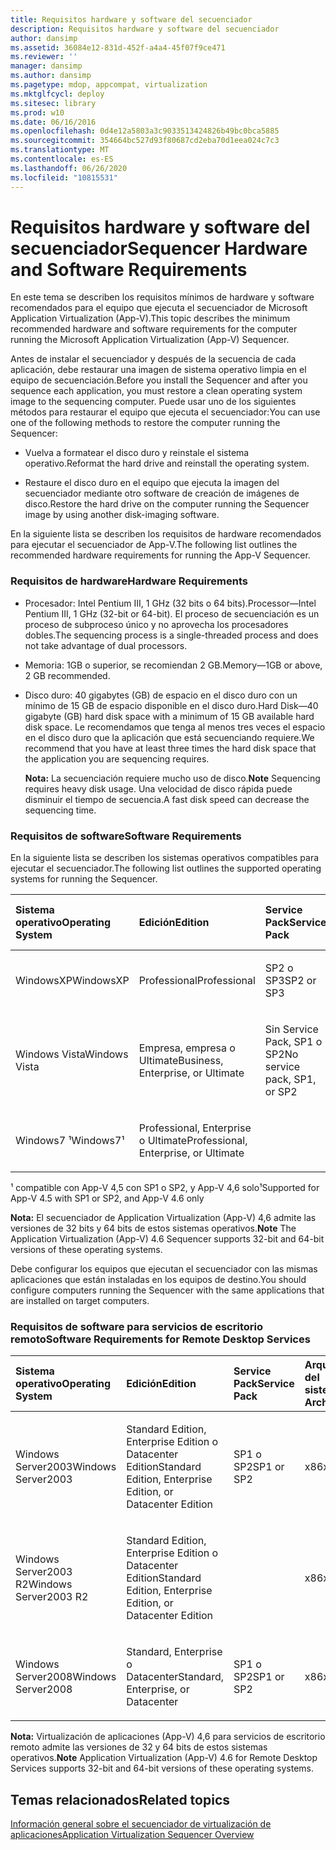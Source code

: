```yaml
---
title: Requisitos hardware y software del secuenciador
description: Requisitos hardware y software del secuenciador
author: dansimp
ms.assetid: 36084e12-831d-452f-a4a4-45f07f9ce471
ms.reviewer: ''
manager: dansimp
ms.author: dansimp
ms.pagetype: mdop, appcompat, virtualization
ms.mktglfcycl: deploy
ms.sitesec: library
ms.prod: w10
ms.date: 06/16/2016
ms.openlocfilehash: 0d4e12a5803a3c9033513424826b49bc0bca5885
ms.sourcegitcommit: 354664bc527d93f80687cd2eba70d1eea024c7c3
ms.translationtype: MT
ms.contentlocale: es-ES
ms.lasthandoff: 06/26/2020
ms.locfileid: "10815531"
---
```

# <span data-ttu-id="488c1-103">Requisitos hardware y software del secuenciador</span><span class="sxs-lookup"><span data-stu-id="488c1-103">Sequencer Hardware and Software Requirements</span></span>


<span data-ttu-id="488c1-104">En este tema se describen los requisitos mínimos de hardware y software recomendados para el equipo que ejecuta el secuenciador de Microsoft Application Virtualization (App-V).</span><span class="sxs-lookup"><span data-stu-id="488c1-104">This topic describes the minimum recommended hardware and software requirements for the computer running the Microsoft Application Virtualization (App-V) Sequencer.</span></span>

<span data-ttu-id="488c1-105">Antes de instalar el secuenciador y después de la secuencia de cada aplicación, debe restaurar una imagen de sistema operativo limpia en el equipo de secuenciación.</span><span class="sxs-lookup"><span data-stu-id="488c1-105">Before you install the Sequencer and after you sequence each application, you must restore a clean operating system image to the sequencing computer.</span></span> <span data-ttu-id="488c1-106">Puede usar uno de los siguientes métodos para restaurar el equipo que ejecuta el secuenciador:</span><span class="sxs-lookup"><span data-stu-id="488c1-106">You can use one of the following methods to restore the computer running the Sequencer:</span></span>

-   <span data-ttu-id="488c1-107">Vuelva a formatear el disco duro y reinstale el sistema operativo.</span><span class="sxs-lookup"><span data-stu-id="488c1-107">Reformat the hard drive and reinstall the operating system.</span></span>

-   <span data-ttu-id="488c1-108">Restaure el disco duro en el equipo que ejecuta la imagen del secuenciador mediante otro software de creación de imágenes de disco.</span><span class="sxs-lookup"><span data-stu-id="488c1-108">Restore the hard drive on the computer running the Sequencer image by using another disk-imaging software.</span></span>

<span data-ttu-id="488c1-109">En la siguiente lista se describen los requisitos de hardware recomendados para ejecutar el secuenciador de App-V.</span><span class="sxs-lookup"><span data-stu-id="488c1-109">The following list outlines the recommended hardware requirements for running the App-V Sequencer.</span></span>

### <a href="" id="hardware-requirements-"></a><span data-ttu-id="488c1-110">Requisitos de hardware</span><span class="sxs-lookup"><span data-stu-id="488c1-110">Hardware Requirements</span></span>

-   <span data-ttu-id="488c1-111">Procesador: Intel Pentium III, 1 GHz (32 bits o 64 bits).</span><span class="sxs-lookup"><span data-stu-id="488c1-111">Processor—Intel Pentium III, 1 GHz (32-bit or 64-bit).</span></span> <span data-ttu-id="488c1-112">El proceso de secuenciación es un proceso de subproceso único y no aprovecha los procesadores dobles.</span><span class="sxs-lookup"><span data-stu-id="488c1-112">The sequencing process is a single-threaded process and does not take advantage of dual processors.</span></span>

-   <span data-ttu-id="488c1-113">Memoria: 1GB o superior, se recomiendan 2 GB.</span><span class="sxs-lookup"><span data-stu-id="488c1-113">Memory—1GB or above, 2 GB recommended.</span></span>

-   <span data-ttu-id="488c1-114">Disco duro: 40 gigabytes (GB) de espacio en el disco duro con un mínimo de 15 GB de espacio disponible en el disco duro.</span><span class="sxs-lookup"><span data-stu-id="488c1-114">Hard Disk—40 gigabyte (GB) hard disk space with a minimum of 15 GB available hard disk space.</span></span> <span data-ttu-id="488c1-115">Le recomendamos que tenga al menos tres veces el espacio en el disco duro que la aplicación que está secuenciando requiere.</span><span class="sxs-lookup"><span data-stu-id="488c1-115">We recommend that you have at least three times the hard disk space that the application you are sequencing requires.</span></span>

    <span data-ttu-id="488c1-116">**Nota:**  La secuenciación requiere mucho uso de disco.</span><span class="sxs-lookup"><span data-stu-id="488c1-116">**Note** Sequencing requires heavy disk usage.</span></span> <span data-ttu-id="488c1-117">Una velocidad de disco rápida puede disminuir el tiempo de secuencia.</span><span class="sxs-lookup"><span data-stu-id="488c1-117">A fast disk speed can decrease the sequencing time.</span></span>

     

### <span data-ttu-id="488c1-118">Requisitos de software</span><span class="sxs-lookup"><span data-stu-id="488c1-118">Software Requirements</span></span>

<span data-ttu-id="488c1-119">En la siguiente lista se describen los sistemas operativos compatibles para ejecutar el secuenciador.</span><span class="sxs-lookup"><span data-stu-id="488c1-119">The following list outlines the supported operating systems for running the Sequencer.</span></span>

<table>
<colgroup>
<col width="25%" />
<col width="25%" />
<col width="25%" />
<col width="25%" />
</colgroup>
<thead>
<tr class="header">
<th align="left"><span data-ttu-id="488c1-120">Sistema operativo</span><span class="sxs-lookup"><span data-stu-id="488c1-120">Operating System</span></span></th>
<th align="left"><span data-ttu-id="488c1-121">Edición</span><span class="sxs-lookup"><span data-stu-id="488c1-121">Edition</span></span></th>
<th align="left"><span data-ttu-id="488c1-122">Service Pack</span><span class="sxs-lookup"><span data-stu-id="488c1-122">Service Pack</span></span></th>
<th align="left"><span data-ttu-id="488c1-123">Arquitectura del sistema</span><span class="sxs-lookup"><span data-stu-id="488c1-123">System Architecture</span></span></th>
</tr>
</thead>
<tbody>
<tr class="odd">
<td align="left"><p><span data-ttu-id="488c1-124">WindowsXP</span><span class="sxs-lookup"><span data-stu-id="488c1-124">WindowsXP</span></span></p></td>
<td align="left"><p><span data-ttu-id="488c1-125">Professional</span><span class="sxs-lookup"><span data-stu-id="488c1-125">Professional</span></span></p></td>
<td align="left"><p><span data-ttu-id="488c1-126">SP2 o SP3</span><span class="sxs-lookup"><span data-stu-id="488c1-126">SP2 or SP3</span></span></p></td>
<td align="left"><p><span data-ttu-id="488c1-127">x86</span><span class="sxs-lookup"><span data-stu-id="488c1-127">x86</span></span></p></td>
</tr>
<tr class="even">
<td align="left"><p><span data-ttu-id="488c1-128">Windows Vista</span><span class="sxs-lookup"><span data-stu-id="488c1-128">Windows Vista</span></span></p></td>
<td align="left"><p><span data-ttu-id="488c1-129">Empresa, empresa o Ultimate</span><span class="sxs-lookup"><span data-stu-id="488c1-129">Business, Enterprise, or Ultimate</span></span></p></td>
<td align="left"><p><span data-ttu-id="488c1-130">Sin Service Pack, SP1 o SP2</span><span class="sxs-lookup"><span data-stu-id="488c1-130">No service pack, SP1, or SP2</span></span></p></td>
<td align="left"><p><span data-ttu-id="488c1-131">x86</span><span class="sxs-lookup"><span data-stu-id="488c1-131">x86</span></span></p></td>
</tr>
<tr class="odd">
<td align="left"><p><span data-ttu-id="488c1-132">Windows7 ¹</span><span class="sxs-lookup"><span data-stu-id="488c1-132">Windows7¹</span></span></p></td>
<td align="left"><p><span data-ttu-id="488c1-133">Professional, Enterprise o Ultimate</span><span class="sxs-lookup"><span data-stu-id="488c1-133">Professional, Enterprise, or Ultimate</span></span></p></td>
<td align="left"><p></p></td>
<td align="left"><p><span data-ttu-id="488c1-134">x86</span><span class="sxs-lookup"><span data-stu-id="488c1-134">x86</span></span></p></td>
</tr>
</tbody>
</table>

 

<span data-ttu-id="488c1-135">¹ compatible con App-V 4,5 con SP1 o SP2, y App-V 4,6 solo</span><span class="sxs-lookup"><span data-stu-id="488c1-135">¹Supported for App-V 4.5 with SP1 or SP2, and App-V 4.6 only</span></span>

<span data-ttu-id="488c1-136">**Nota:**  El secuenciador de Application Virtualization (App-V) 4,6 admite las versiones de 32 bits y 64 bits de estos sistemas operativos.</span><span class="sxs-lookup"><span data-stu-id="488c1-136">**Note** The Application Virtualization (App-V) 4.6 Sequencer supports 32-bit and 64-bit versions of these operating systems.</span></span>

 

<span data-ttu-id="488c1-137">Debe configurar los equipos que ejecutan el secuenciador con las mismas aplicaciones que están instaladas en los equipos de destino.</span><span class="sxs-lookup"><span data-stu-id="488c1-137">You should configure computers running the Sequencer with the same applications that are installed on target computers.</span></span>

### <span data-ttu-id="488c1-138">Requisitos de software para servicios de escritorio remoto</span><span class="sxs-lookup"><span data-stu-id="488c1-138">Software Requirements for Remote Desktop Services</span></span>

<table>
<colgroup>
<col width="25%" />
<col width="25%" />
<col width="25%" />
<col width="25%" />
</colgroup>
<thead>
<tr class="header">
<th align="left"><span data-ttu-id="488c1-139">Sistema operativo</span><span class="sxs-lookup"><span data-stu-id="488c1-139">Operating System</span></span></th>
<th align="left"><span data-ttu-id="488c1-140">Edición</span><span class="sxs-lookup"><span data-stu-id="488c1-140">Edition</span></span></th>
<th align="left"><span data-ttu-id="488c1-141">Service Pack</span><span class="sxs-lookup"><span data-stu-id="488c1-141">Service Pack</span></span></th>
<th align="left"><span data-ttu-id="488c1-142">Arquitectura del sistema</span><span class="sxs-lookup"><span data-stu-id="488c1-142">System Architecture</span></span></th>
</tr>
</thead>
<tbody>
<tr class="odd">
<td align="left"><p><span data-ttu-id="488c1-143">Windows Server2003</span><span class="sxs-lookup"><span data-stu-id="488c1-143">Windows Server2003</span></span></p></td>
<td align="left"><p><span data-ttu-id="488c1-144">Standard Edition, Enterprise Edition o Datacenter Edition</span><span class="sxs-lookup"><span data-stu-id="488c1-144">Standard Edition, Enterprise Edition, or Datacenter Edition</span></span></p></td>
<td align="left"><p><span data-ttu-id="488c1-145">SP1 o SP2</span><span class="sxs-lookup"><span data-stu-id="488c1-145">SP1 or SP2</span></span></p></td>
<td align="left"><p><span data-ttu-id="488c1-146">x86</span><span class="sxs-lookup"><span data-stu-id="488c1-146">x86</span></span></p></td>
</tr>
<tr class="even">
<td align="left"><p><span data-ttu-id="488c1-147">Windows Server2003 R2</span><span class="sxs-lookup"><span data-stu-id="488c1-147">Windows Server2003 R2</span></span></p></td>
<td align="left"><p><span data-ttu-id="488c1-148">Standard Edition, Enterprise Edition o Datacenter Edition</span><span class="sxs-lookup"><span data-stu-id="488c1-148">Standard Edition, Enterprise Edition, or Datacenter Edition</span></span></p></td>
<td align="left"><p></p></td>
<td align="left"><p><span data-ttu-id="488c1-149">x86</span><span class="sxs-lookup"><span data-stu-id="488c1-149">x86</span></span></p></td>
</tr>
<tr class="odd">
<td align="left"><p><span data-ttu-id="488c1-150">Windows Server2008</span><span class="sxs-lookup"><span data-stu-id="488c1-150">Windows Server2008</span></span></p></td>
<td align="left"><p><span data-ttu-id="488c1-151">Standard, Enterprise o Datacenter</span><span class="sxs-lookup"><span data-stu-id="488c1-151">Standard, Enterprise, or Datacenter</span></span></p></td>
<td align="left"><p><span data-ttu-id="488c1-152">SP1 o SP2</span><span class="sxs-lookup"><span data-stu-id="488c1-152">SP1 or SP2</span></span></p></td>
<td align="left"><p><span data-ttu-id="488c1-153">x86</span><span class="sxs-lookup"><span data-stu-id="488c1-153">x86</span></span></p></td>
</tr>
</tbody>
</table>

 

<span data-ttu-id="488c1-154">**Nota:**  Virtualización de aplicaciones (App-V) 4,6 para servicios de escritorio remoto admite las versiones de 32 y 64 bits de estos sistemas operativos.</span><span class="sxs-lookup"><span data-stu-id="488c1-154">**Note** Application Virtualization (App-V) 4.6 for Remote Desktop Services supports 32-bit and 64-bit versions of these operating systems.</span></span>

 

## <span data-ttu-id="488c1-155">Temas relacionados</span><span class="sxs-lookup"><span data-stu-id="488c1-155">Related topics</span></span>


[<span data-ttu-id="488c1-156">Información general sobre el secuenciador de virtualización de aplicaciones</span><span class="sxs-lookup"><span data-stu-id="488c1-156">Application Virtualization Sequencer Overview</span></span>](application-virtualization-sequencer-overview.md)

 

 





